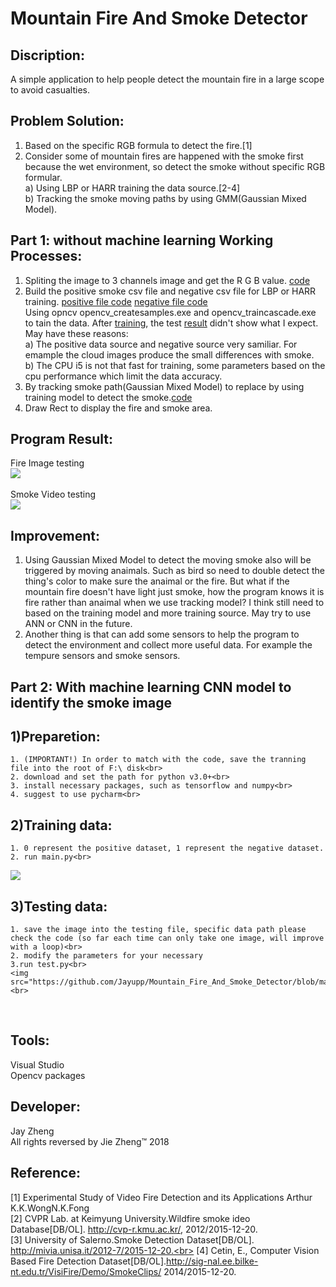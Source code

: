 # Mountain Fire And Smoke Detector

Discription:
-
A simple application to help people detect the mountain fire in a large scope to avoid casualties.


Problem Solution:
-
1. Based on the specific RGB formula to detect the fire.[1] </br>
2. Consider some of mountain fires are happened with the smoke first because the wet environment, so detect the smoke without specific RGB formular.</br>
  a) Using LBP or HARR training the data source.[2-4] </br>
  b) Tracking the smoke moving paths by using GMM(Gaussian Mixed Model). </br>
  
Part 1: without machine learning Working Processes:
-
1. Spliting the image to 3 channels image and get the R G B value. [code](https://github.com/Jayupp/Mountain_Fire_And_Smoke_Detector/blob/master/ReadMe%20source/Check_RGB_COLOR.PNG)</br> 
2. Build the positive smoke csv file and negative csv file for LBP or HARR training. [positive file code](https://github.com/Jayupp/Mountain_Fire_And_Smoke_Detector/blob/master/BuildCSV/build_positive_code.txt) [negative file code](https://github.com/Jayupp/Mountain_Fire_And_Smoke_Detector/blob/master/BuildCSV/build_negative_code.txt)<br>
Using opncv opencv_createsamples.exe and opencv_traincascade.exe to tain the data. After [training](https://github.com/Jayupp/Mountain_Fire_And_Smoke_Detector/blob/master/ReadMe%20source/createSamples.PNG), the test [result](https://github.com/Jayupp/Mountain_Fire_And_Smoke_Detector/blob/master/ReadMe%20source/cascade.xml) didn't show what I expect. <br>
May have these reasons:<br>
    a) The positive data source and negative source very samiliar. For emample the cloud images produce the small differences with smoke. <br>
    b) The CPU i5 is not that fast for training, some parameters based on the cpu performance which limit the data accuracy.<br>
3. By tracking smoke path(Gaussian Mixed Model) to replace by using training model to detect the smoke.[code](https://github.com/Jayupp/Mountain_Fire_And_Smoke_Detector/blob/master/ReadMe%20source/check_Smoke.PNG)<br>
4. Draw Rect to display the fire and smoke area.

Program Result:
-
Fire Image testing<br>
<img src="https://github.com/Jayupp/Mountain_Fire_And_Smoke_Detector/blob/master/ReadMe%20source/fire_image_check.PNG"/>
<br>
<br>
Smoke Video testing<br>
<img src="https://github.com/Jayupp/Mountain_Fire_And_Smoke_Detector/blob/master/ReadMe%20source/smoke_video_check.PNG"/><br>

Improvement:
-
1. Using Gaussian Mixed Model to detect the moving smoke also will be triggered by moving anaimals. Such as bird so need to double detect the thing's color to make sure the anaimal or the fire. But what if the mountain fire doesn't have light just smoke, how the program knows it is fire rather than anaimal when we use tracking model? I think still need to based on the training model and more training source. May try to use ANN or CNN in the future.
2. Another thing is that can add some sensors to help the program to detect the environment and collect more useful data. For example the tempure sensors and smoke sensors. 

Part 2: With machine learning CNN model to identify the smoke image
-
1)Preparetion:
-
    1. (IMPORTANT!) In order to match with the code, save the tranning file into the root of F:\ disk<br>
    2. download and set the path for python v3.0+<br>
    3. install necessary packages, such as tensorflow and numpy<br>
    4. suggest to use pycharm<br>
2)Training data:
-
    1. 0 represent the positive dataset, 1 represent the negative dataset.
    2. run main.py<br>
  <img src="https://github.com/Jayupp/Mountain_Fire_And_Smoke_Detector/blob/master/ReadMe%20source/TrainingResult.jpg"/><br>

3)Testing data:
-
    1. save the image into the testing file, specific data path please check the code (so far each time can only take one image, will improve with a loop)<br>
    2. modify the parameters for your necessary
    3.run test.py<br>
    <img src="https://github.com/Jayupp/Mountain_Fire_And_Smoke_Detector/blob/master/ReadMe%20source/TestingResult.jpg"/><br>

  <br>



Tools:
-
Visual Studio<br>
Opencv packages<br>

Developer:
-
Jay Zheng<br>
All rights reversed by Jie Zheng™ 2018

Reference:
-
[1] Experimental Study of Video Fire Detection and its Applications Arthur K.K.WongN.K.Fong<br>
[2] CVPR Lab. at Keimyung University.Wildfire smoke ideo Database[DB/OL]. http://cvp-r.kmu.ac.kr/, 2012/2015-12-20.<br>
[3] University of Salerno.Smoke Detection Dataset[DB/OL]. http://mivia.unisa.it/2012-7/2015-12-20.<br>
[4] Cetin, E., Computer Vision Based Fire Detection Dataset[DB/OL].http://sig-nal.ee.bilke-nt.edu.tr/VisiFire/Demo/SmokeClips/ 2014/2015-12-20.
